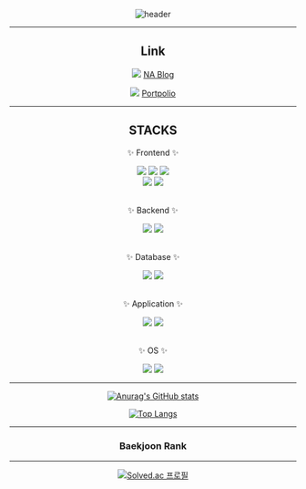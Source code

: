<div align="center" width:300px;>

![header](https://capsule-render.vercel.app/api?type=waving&color=timeGradient&height=200&section=header&text=Hello%20NA%20World&fontSize=70&animation=twinkling)

---
## Link

<img src="https://img.shields.io/badge/Tstory-E34F26?style=flat&logo=tistory&logoColor=white" /> [NA Blog](https://astrum93.tistory.com/)
	
<img src="https://img.shields.io/badge/Notion-000000?style=flat&logo=notion&logoColor=white" /> [Portpolio](https://www.notion.so/astrum93/4cafb9bffadd41aab36297dd738f9e13)

</div>

<hr>

<div align=center>
<h2> STACKS </h2>
<p>✨ Frontend ✨</p>
</div>

<div align="center">
<img src="https://img.shields.io/badge/HTML5-E34F26?style=flat&logo=HTML5&logoColor=white" />
<img src="https://img.shields.io/badge/CSS3-1572B6?style=flat&logo=CSS3&logoColor=white" />
<img src="https://img.shields.io/badge/JavaScript-F7DF1E?style=flat&logo=JavaScript&logoColor=white" />
<br>
<img src="https://img.shields.io/badge/django-092E20?style=flat&logo=django&logoColor=white">
<img src="https://img.shields.io/badge/Bootstrap-7952B3?style=flat&logo=Bootstrap&logoColor=white" />
</div>

<br>

<div align=center>
<p>✨ Backend ✨</p>
</div>

<div align="center">
<img src="https://img.shields.io/badge/python-3776AB?style=flat&logo=python&logoColor=white">
<img src="https://img.shields.io/badge/Java-007396?style=flat&logo=Conda-Forge&logoColor=white" />
</div>
<br>

<div align="center">
<p>✨ Database ✨</p>
</div>

<div align="center">
<img src="https://img.shields.io/badge/MySQL-4479A1?style=flat&logo=MySQL&logoColor=white" />
<img src="https://img.shields.io/badge/mongoDB-47A248?style=flat&logo=MongoDB&logoColor=white">
</div>
<br>

<div align="center">
<p>✨ Application ✨</p>
</div>

<div align="center">
<img src="https://img.shields.io/badge/Dart-0175C2?style=flat&logo=Dart&logoColor=white">
<img src="https://img.shields.io/badge/Flutter-0175C2?style=flat&logo=Flutter&logoColor=white">
</div>
<br>

<div align="center">
<p>✨ OS ✨</p>
</div>

<div align="center">
<img src="https://img.shields.io/badge/Windows-0078D6?style=flat&logo=Windows&logoColor=white">
<img src="https://img.shields.io/badge/Linux-FCC624?style=flat&logo=Linux&logoColor=white">
</div>

<hr>

<div align=center>
  
[![Anurag's GitHub stats](https://github-readme-stats.vercel.app/api?username=Astrum93)](https://github.com/Astrum93/github-readme-stats) 
  
[![Top Langs](https://github-readme-stats.vercel.app/api/top-langs/?username=Astrum93)](https://github.com/Astrum93/github-readme-stats)
  
</div>

---
<div align=center>
<h3>Baekjoon Rank</h3>
<hr>

[![Solved.ac
프로필](http://mazassumnida.wtf/api/generate_badge?boj=min2670)](https://solved.ac/min2670)
  
</div>
